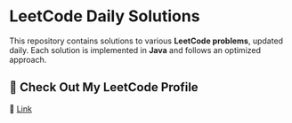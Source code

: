 #  LeetCode Daily Solutions

This repository contains solutions to various **LeetCode problems**, updated daily. Each solution is implemented in **Java** and follows an optimized approach.

## 🔗 Check Out My LeetCode Profile  
🔗 [Link](https://leetcode.com/u/mohanraj-g/)  
